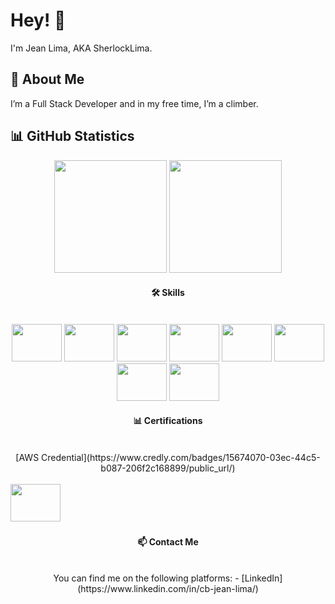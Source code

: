 # Hey! 👋

I'm Jean Lima, AKA SherlockLima.

## 🚀 About Me
I’m a Full Stack Developer and in my free time, I’m a climber.

## 📊 GitHub Statistics

<div align="center">
  <img height="180em" src="https://github-readme-stats.vercel.app/api?username=SherlockLima&show_icons=true&theme=tokyonight&include_all_commits=true&count_private=true"/>
  <img height="180em" src="https://github-readme-stats.vercel.app/api/top-langs/?username=SherlockLima&layout=compact&langs_count=7&theme=tokyonight"/>
</div>

#### <div align="center"> 🛠️ Skills</div>
<div style="display: inline-block" align="center"><br>
 <img height="60" width="80" src="https://cdn.jsdelivr.net/gh/devicons/devicon/icons/react/react-original-wordmark.svg" />
 <img height="60" width="80" src="https://cdn.jsdelivr.net/gh/devicons/devicon/icons/nodejs/nodejs-original-wordmark.svg" />
 <img height="60" width="80" src="https://cdn.jsdelivr.net/gh/devicons/devicon/icons/typescript/typescript-original.svg" />
 <img height="60" width="80" src="https://cdn.jsdelivr.net/gh/devicons/devicon/icons/amazonwebservices/amazonwebservices-original-wordmark.svg" />
 <img height="60" width="80" src="https://cdn.jsdelivr.net/gh/devicons/devicon/icons/docker/docker-plain-wordmark.svg" />
 <img height="60" width="80" src="https://cdn.jsdelivr.net/gh/devicons/devicon/icons/git/git-original-wordmark.svg" />
 <img height="60" width="80" src="https://cdn.jsdelivr.net/gh/devicons/devicon/icons/jest/jest-plain.svg" />
 <img height="60" width="80" src="https://cdn.jsdelivr.net/gh/devicons/devicon/icons/mysql/mysql-plain-wordmark.svg" />
</div>

#### <div align="center">📊 Certifications</div>
<div  style="display: inline-block" align="center"><br>
[AWS Credential](https://www.credly.com/badges/15674070-03ec-44c5-b087-206f2c168899/public_url/)
</div>
<div style="display: inline-block" align="center"><br>
 <img height="60" width="80" src="![aws-certified-cloud-practitioner](https://github.com/SherlockLima/SherlockLima/assets/121984647/3160b03d-e961-441d-9f68-c9555004f52a)
" />

  <img/>
</div>

#### <div align="center">📫 Contact Me</div>
<div style="display: inline-block" align="center"><br>
You can find me on the following platforms:
- [LinkedIn](https://www.linkedin.com/in/cb-jean-lima/)
</div>



